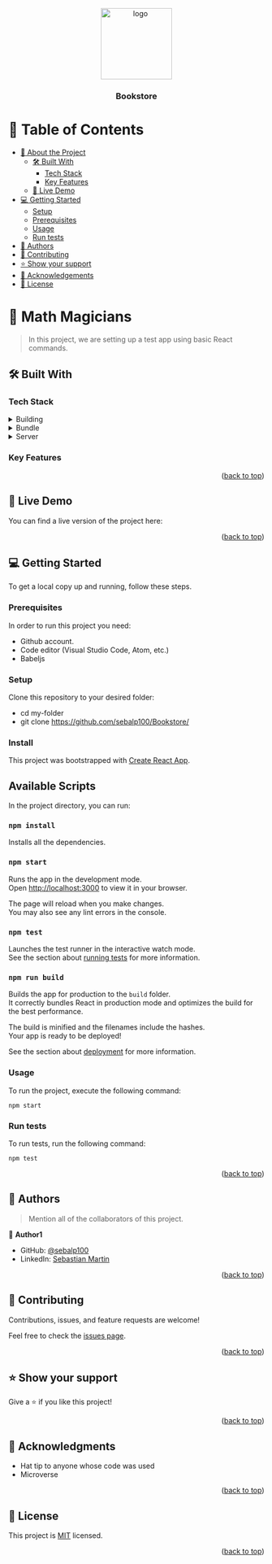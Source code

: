 <a name="readme-top"></a>


<div align="center">

  <img src="https://user-images.githubusercontent.com/78832703/203859927-696905b8-edee-4cc6-8642-0759f99b9ffd.png"
alt="logo" width="140"  height="auto" />
  <br/>

  <h3><b>Bookstore</b></h3>

</div>

<!-- TABLE OF CONTENTS -->

# 📗 Table of Contents

- [📖 About the Project](#about-project)
  - [🛠 Built With](#built-with)
    - [Tech Stack](#tech-stack)
    - [Key Features](#key-features)
  - [🚀 Live Demo](#live-demo)
- [💻 Getting Started](#getting-started)
  - [Setup](#setup)
  - [Prerequisites](#prerequisites)
  - [Usage](#usage)
  - [Run tests](#run-tests)
- [👥 Authors](#authors)
- [🤝 Contributing](#contributing)
- [⭐️ Show your support](#support)
- [🙏 Acknowledgements](#acknowledgements)
- [📝 License](#license)

<!-- PROJECT DESCRIPTION -->

# 📖 Math Magicians <a name="about-project"></a>

> In this project, we are setting up a test app using basic React commands.


## 🛠 Built With <a name="built-with"></a>

### Tech Stack <a name="tech-stack"></a>

<details>
  <summary>Building</summary>
  <ul>
    <li><a href="https://www.javascript.com/">JavaScript</a></li>
    <li>HTML 5</li>
    <li>CSS 3</li>
    <li>ES6</li>
    <li>React</li>
  </ul>
</details>
<details>
  <summary>Bundle</summary>
  <ul>
    <li><a href="https://webpack.js.org/">WebPack</a></li>
    <li><a href="https://www.npmjs.com/">NPM</a></li>
  </ul>
</details>


<details>
  <summary>Server</summary>
  <ul>
    <li><a href="https://webpack.js.org/configuration/dev-server/">React server</a></li>
  </ul>
</details>

<!-- Features -->

### Key Features <a name="key-features"></a>


<p align="right">(<a href="#readme-top">back to top</a>)</p>

<!-- LIVE DEMO -->

## 🚀 Live Demo <a name="live-demo"></a>

You can find a live version of the project here:


<p align="right">(<a href="#readme-top">back to top</a>)</p>


<!-- GETTING STARTED -->

## 💻 Getting Started <a name="getting-started"></a>


To get a local copy up and running, follow these steps.

### Prerequisites

In order to run this project you need:

- Github account.
- Code editor (Visual Studio Code, Atom, etc.)
- Babeljs


### Setup

Clone this repository to your desired folder:


- cd my-folder
- git clone https://github.com/sebalp100/Bookstore/


### Install

This project was bootstrapped with [Create React App](https://github.com/facebook/create-react-app).

## Available Scripts

In the project directory, you can run:

### `npm install`

Installs all the dependencies.

### `npm start`

Runs the app in the development mode.\
Open [http://localhost:3000](http://localhost:3000) to view it in your browser.

The page will reload when you make changes.\
You may also see any lint errors in the console.

### `npm test`

Launches the test runner in the interactive watch mode.\
See the section about [running tests](https://facebook.github.io/create-react-app/docs/running-tests) for more information.

### `npm run build`

Builds the app for production to the `build` folder.\
It correctly bundles React in production mode and optimizes the build for the best performance.

The build is minified and the filenames include the hashes.\
Your app is ready to be deployed!

See the section about [deployment](https://facebook.github.io/create-react-app/docs/deployment) for more information.

### Usage

To run the project, execute the following command:

  `npm start`

### Run tests

To run tests, run the following command:

  `npm test`


<p align="right">(<a href="#readme-top">back to top</a>)</p>

<!-- AUTHORS -->

## 👥 Authors <a name="authors"></a>

> Mention all of the collaborators of this project.

👤 **Author1**

- GitHub: [@sebalp100](https://github.com/sebalp100)
- LinkedIn: [Sebastian Martin](https://www.linkedin.com/in/sebastian-martin-956b2724a/)


<p align="right">(<a href="#readme-top">back to top</a>)</p>

<!-- CONTRIBUTING -->

## 🤝 Contributing <a name="contributing"></a>

Contributions, issues, and feature requests are welcome!

Feel free to check the [issues page](../../issues/).

<p align="right">(<a href="#readme-top">back to top</a>)</p>

<!-- SUPPORT -->

## ⭐️ Show your support <a name="support"></a>

Give a ⭐️ if you like this project!

<p align="right">(<a href="#readme-top">back to top</a>)</p>

<!-- ACKNOWLEDGEMENTS -->

## 🙏 Acknowledgments <a name="acknowledgements"></a>


- Hat tip to anyone whose code was used
- Microverse

<p align="right">(<a href="#readme-top">back to top</a>)</p>

<!-- LICENSE -->

## 📝 License <a name="license"></a>

This project is [MIT](./LICENSE) licensed.


<p align="right">(<a href="#readme-top">back to top</a>)</p>
